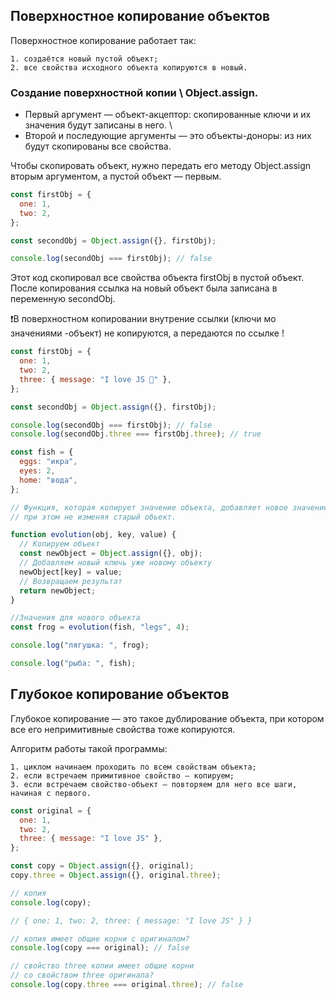 ## Поверхностное копирование объектов

Поверхностное копирование работает так:

```
1. создаётся новый пустой объект;
2. все свойства исходного объекта копируются в новый.

```

### Создание поверхностной копии \ Object.assign.

- Первый аргумент — объект-акцептор: скопированные ключи и их значения будут записаны в него. \
- Второй и последующие аргументы — это объекты-доноры: из них будут скопированы все свойства.

Чтобы скопировать объект, нужно передать его методу Object.assign вторым аргументом, а пустой объект — первым.

```javascript
const firstObj = {
  one: 1,
  two: 2,
};

const secondObj = Object.assign({}, firstObj);

console.log(secondObj === firstObj); // false
```

Этот код скопировал все свойства объекта firstObj в пустой объект. После копирования ссылка на новый объект была записана в переменную secondObj.

❗В поверхностном копировании внутрение ссылки (ключи мо значениями -объект) не копируются, а передаются по ссылке !

```javascript
const firstObj = {
  one: 1,
  two: 2,
  three: { message: "I love JS 🖤" },
};

const secondObj = Object.assign({}, firstObj);

console.log(secondObj === firstObj); // false
console.log(secondObj.three === firstObj.three); // true
```

```javascript
const fish = {
  eggs: "икра",
  eyes: 2,
  home: "вода",
};

// Функция, которая копирует значение объекта, добавляет новое значение в новый объект, 
// при этом не изменяя старый обьект.

function evolution(obj, key, value) {
  // Копируем объект
  const newObject = Object.assign({}, obj);
  // Добавляем новый ключь уже новому объекту
  newObject[key] = value;
  // Возвращаем результат
  return newObject;
}

//Значения для нового объекта
const frog = evolution(fish, "legs", 4);

console.log("лягушка: ", frog);

console.log("рыба: ", fish);
```

## Глубокое копирование объектов

Глубокое копирование — это такое дублирование объекта, при котором все его непримитивные свойства тоже копируются.

Алгоритм работы такой программы:

```
1. циклом начинаем проходить по всем свойствам объекта;
2. если встречаем примитивное свойство — копируем;
3. если встречаем свойство-объект — повторяем для него все шаги, начиная с первого.
```

```javascript
const original = {
  one: 1,
  two: 2,
  three: { message: "I love JS" },
};

const copy = Object.assign({}, original);
copy.three = Object.assign({}, original.three);

// копия
console.log(copy);

// { one: 1, two: 2, three: { message: "I love JS" } }

// копия имеет общие корни с оригиналом?
console.log(copy === original); // false

// свойство three копии имеет общие корни
// со свойством three оригинала?
console.log(copy.three === original.three); // false
```
